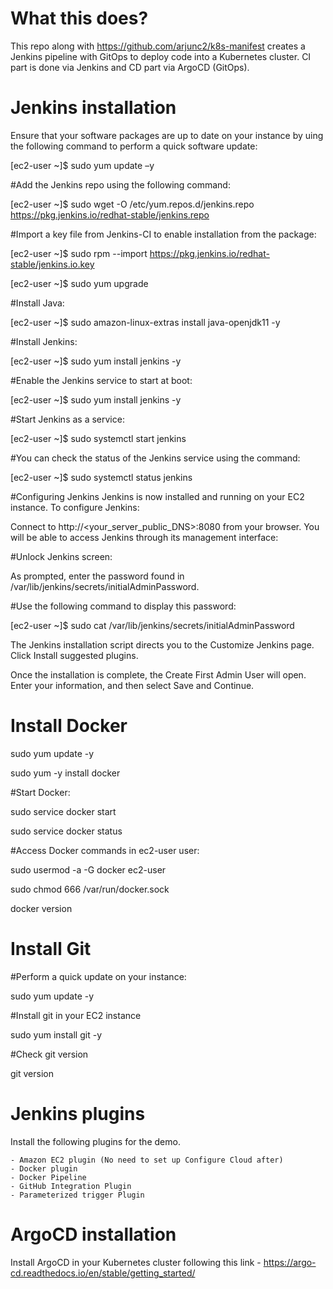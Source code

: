 # What this does?
This repo along with https://github.com/arjunc2/k8s-manifest creates a Jenkins pipeline with GitOps to deploy code into a Kubernetes cluster. CI part is done via Jenkins and CD part via ArgoCD (GitOps).

# Jenkins installation
Ensure that your software packages are up to date on your instance by uing the following command to perform a quick software update:

[ec2-user ~]$ sudo yum update –y

#Add the Jenkins repo using the following command:

[ec2-user ~]$ sudo wget -O /etc/yum.repos.d/jenkins.repo \
    https://pkg.jenkins.io/redhat-stable/jenkins.repo

#Import a key file from Jenkins-CI to enable installation from the package:

[ec2-user ~]$ sudo rpm --import https://pkg.jenkins.io/redhat-stable/jenkins.io.key

[ec2-user ~]$ sudo yum upgrade

#Install Java:

[ec2-user ~]$ sudo amazon-linux-extras install java-openjdk11 -y

#Install Jenkins:

[ec2-user ~]$ sudo yum install jenkins -y

#Enable the Jenkins service to start at boot:

[ec2-user ~]$ sudo yum install jenkins -y

#Start Jenkins as a service:

[ec2-user ~]$ sudo systemctl start jenkins

#You can check the status of the Jenkins service using the command:

[ec2-user ~]$ sudo systemctl status jenkins

#Configuring Jenkins
Jenkins is now installed and running on your EC2 instance. To configure Jenkins:

Connect to http://<your_server_public_DNS>:8080 from your browser. You will be able to access Jenkins through its management interface:

#Unlock Jenkins screen:

As prompted, enter the password found in /var/lib/jenkins/secrets/initialAdminPassword.

#Use the following command to display this password:

[ec2-user ~]$ sudo cat /var/lib/jenkins/secrets/initialAdminPassword

The Jenkins installation script directs you to the Customize Jenkins page. Click Install suggested plugins.

Once the installation is complete, the Create First Admin User will open. Enter your information, and then select Save and Continue.

# Install Docker

sudo yum update -y

sudo yum -y install docker

#Start Docker:

sudo service docker start

sudo service docker status

#Access Docker commands in ec2-user user:

sudo usermod -a -G docker ec2-user

sudo chmod 666 /var/run/docker.sock

docker version

# Install Git

#Perform a quick update on your instance:

sudo yum update -y
 
#Install git in your EC2 instance

sudo yum install git -y
 
#Check git version

git version

# Jenkins plugins
Install the following plugins for the demo.

	- Amazon EC2 plugin (No need to set up Configure Cloud after)
	- Docker plugin
	- Docker Pipeline
	- GitHub Integration Plugin
	- Parameterized trigger Plugin

# ArgoCD installation
Install ArgoCD in your Kubernetes cluster following this link - https://argo-cd.readthedocs.io/en/stable/getting_started/
